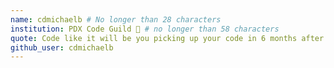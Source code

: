 ```yaml
---
name: cdmichaelb # No longer than 28 characters
institution: PDX Code Guild 🚩 # no longer than 58 characters
quote: Code like it will be you picking up your code in 6 months after writing another language the entire time. # no longer than 100 characters, avoid using quotes(") to guarantee the format remains the same.
github_user: cdmichaelb
---
```

